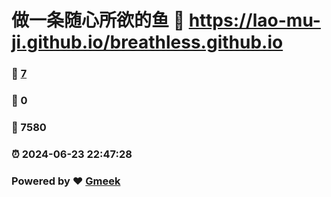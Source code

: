 # 做一条随心所欲的鱼 :link: https://lao-mu-ji.github.io/breathless.github.io 
### :page_facing_up: [7](https://lao-mu-ji.github.io/breathless.github.io/tag.html) 
### :speech_balloon: 0 
### :hibiscus: 7580 
### :alarm_clock: 2024-06-23 22:47:28 
### Powered by :heart: [Gmeek](https://github.com/Meekdai/Gmeek)

